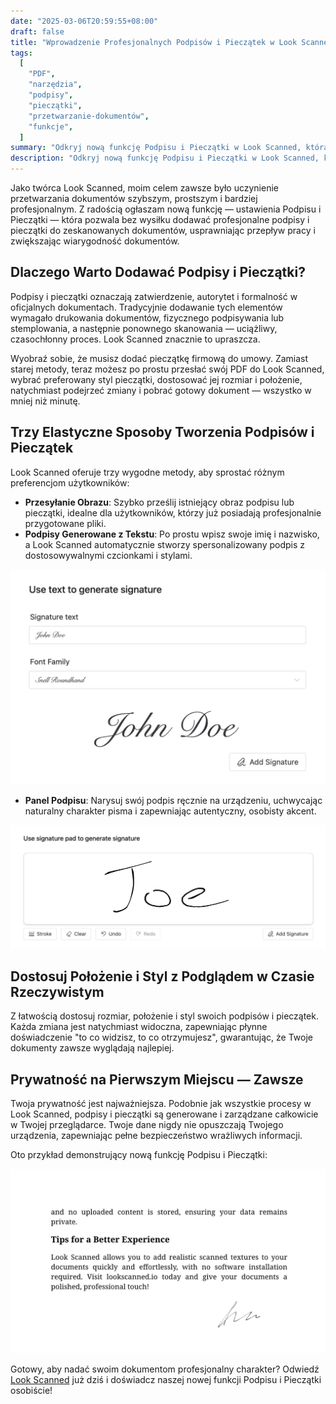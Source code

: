 ```yaml
---
date: "2025-03-06T20:59:55+08:00"
draft: false
title: "Wprowadzenie Profesjonalnych Podpisów i Pieczątek w Look Scanned"
tags:
  [
    "PDF",
    "narzędzia",
    "podpisy",
    "pieczątki",
    "przetwarzanie-dokumentów",
    "funkcje",
  ]
summary: "Odkryj nową funkcję Podpisu i Pieczątki w Look Scanned, która pozwala dodawać profesjonalne podpisy i pieczątki do dokumentów bezpośrednio w przeglądarce. Poznaj różne metody tworzenia podpisów, opcje dostosowywania i przetwarzanie z naciskiem na prywatność."
description: "Odkryj nową funkcję Podpisu i Pieczątki w Look Scanned, która pozwala dodawać profesjonalne podpisy i pieczątki do dokumentów bezpośrednio w przeglądarce. Poznaj różne metody tworzenia podpisów, opcje dostosowywania i przetwarzanie z naciskiem na prywatność."
---
```


Jako twórca Look Scanned, moim celem zawsze było uczynienie przetwarzania dokumentów szybszym, prostszym i bardziej profesjonalnym. Z radością ogłaszam nową funkcję — ustawienia Podpisu i Pieczątki — która pozwala bez wysiłku dodawać profesjonalne podpisy i pieczątki do zeskanowanych dokumentów, usprawniając przepływ pracy i zwiększając wiarygodność dokumentów.

## Dlaczego Warto Dodawać Podpisy i Pieczątki?

Podpisy i pieczątki oznaczają zatwierdzenie, autorytet i formalność w oficjalnych dokumentach. Tradycyjnie dodawanie tych elementów wymagało drukowania dokumentów, fizycznego podpisywania lub stemplowania, a następnie ponownego skanowania — uciążliwy, czasochłonny proces. Look Scanned znacznie to upraszcza.

Wyobraź sobie, że musisz dodać pieczątkę firmową do umowy. Zamiast starej metody, teraz możesz po prostu przesłać swój PDF do Look Scanned, wybrać preferowany styl pieczątki, dostosować jej rozmiar i położenie, natychmiast podejrzeć zmiany i pobrać gotowy dokument — wszystko w mniej niż minutę.

## Trzy Elastyczne Sposoby Tworzenia Podpisów i Pieczątek

Look Scanned oferuje trzy wygodne metody, aby sprostać różnym preferencjom użytkowników:

- **Przesyłanie Obrazu**: Szybko prześlij istniejący obraz podpisu lub pieczątki, idealne dla użytkowników, którzy już posiadają profesjonalnie przygotowane pliki.
- **Podpisy Generowane z Tekstu**: Po prostu wpisz swoje imię i nazwisko, a Look Scanned automatycznie stworzy spersonalizowany podpis z dostosowywalnymi czcionkami i stylami.

![Przykład podpisu generowanego z tekstu](./use-text-to-generate-signature-example.webp)

- **Panel Podpisu**: Narysuj swój podpis ręcznie na urządzeniu, uchwycając naturalny charakter pisma i zapewniając autentyczny, osobisty akcent.

![Przykład panelu podpisu](./use-signature-pad-to-generate-signature-example.webp)

## Dostosuj Położenie i Styl z Podglądem w Czasie Rzeczywistym

Z łatwością dostosuj rozmiar, położenie i styl swoich podpisów i pieczątek. Każda zmiana jest natychmiast widoczna, zapewniając płynne doświadczenie "to co widzisz, to co otrzymujesz", gwarantując, że Twoje dokumenty zawsze wyglądają najlepiej.

## Prywatność na Pierwszym Miejscu — Zawsze

Twoja prywatność jest najważniejsza. Podobnie jak wszystkie procesy w Look Scanned, podpisy i pieczątki są generowane i zarządzane całkowicie w Twojej przeglądarce. Twoje dane nigdy nie opuszczają Twojego urządzenia, zapewniając pełne bezpieczeństwo wrażliwych informacji.

Oto przykład demonstrujący nową funkcję Podpisu i Pieczątki:

![Przykład podpisu i pieczątki](./signature-and-stamp-example.webp)

Gotowy, aby nadać swoim dokumentom profesjonalny charakter? Odwiedź [Look Scanned](https://lookscanned.io) już dziś i doświadcz naszej nowej funkcji Podpisu i Pieczątki osobiście!
